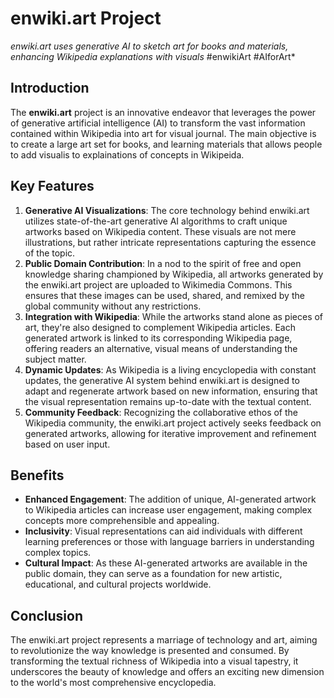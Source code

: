 # enwiki.art Project

*enwiki.art uses generative AI to sketch art for books and materials, enhancing Wikipedia explanations with visuals* #enwikiArt #AIforArt*

## Introduction
The **enwiki.art** project is an innovative endeavor that leverages the power of generative artificial intelligence (AI) to transform the vast information contained within Wikipedia into art for visual journal. The main objective is to create a large art set for books, and learning materials that allows people to add visualis to explainations of concepts in Wikipeida. 

## Key Features
1. **Generative AI Visualizations**: The core technology behind enwiki.art utilizes state-of-the-art generative AI algorithms to craft unique artworks based on Wikipedia content. These visuals are not mere illustrations, but rather intricate representations capturing the essence of the topic.
2. **Public Domain Contribution**: In a nod to the spirit of free and open knowledge sharing championed by Wikipedia, all artworks generated by the enwiki.art project are uploaded to Wikimedia Commons. This ensures that these images can be used, shared, and remixed by the global community without any restrictions.
3. **Integration with Wikipedia**: While the artworks stand alone as pieces of art, they're also designed to complement Wikipedia articles. Each generated artwork is linked to its corresponding Wikipedia page, offering readers an alternative, visual means of understanding the subject matter.
4. **Dynamic Updates**: As Wikipedia is a living encyclopedia with constant updates, the generative AI system behind enwiki.art is designed to adapt and regenerate artwork based on new information, ensuring that the visual representation remains up-to-date with the textual content.
5. **Community Feedback**: Recognizing the collaborative ethos of the Wikipedia community, the enwiki.art project actively seeks feedback on generated artworks, allowing for iterative improvement and refinement based on user input.

## Benefits
- **Enhanced Engagement**: The addition of unique, AI-generated artwork to Wikipedia articles can increase user engagement, making complex concepts more comprehensible and appealing.
- **Inclusivity**: Visual representations can aid individuals with different learning preferences or those with language barriers in understanding complex topics.
- **Cultural Impact**: As these AI-generated artworks are available in the public domain, they can serve as a foundation for new artistic, educational, and cultural projects worldwide.

## Conclusion
The enwiki.art project represents a marriage of technology and art, aiming to revolutionize the way knowledge is presented and consumed. By transforming the textual richness of Wikipedia into a visual tapestry, it underscores the beauty of knowledge and offers an exciting new dimension to the world's most comprehensive encyclopedia.


